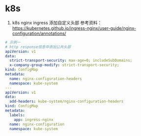 # k8s

1. k8s nginx ingress 添加自定义头部
参考资料：https://kubernetes.github.io/ingress-nginx/user-guide/nginx-configuration/annotations/


```yaml
# 示例一
# http response信息中添加公共头部
apiVersion: v1
data:
  strict-transport-security: max-age=0; includeSubDomains;
  x-company-group-modify: strict-transport-security;
kind: ConfigMap
metadata:
  name: nginx-configuration-headers
  namespace: kube-system
---
apiVersion: v1
data:
  add-headers: kube-system/nginx-configuration-headers
kind: ConfigMap
metadata:
  labels:
    app: ingress-nginx
  name: nginx-configuration
  namespace: kube-system
```

